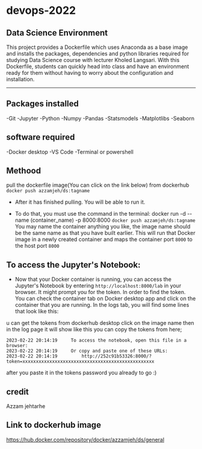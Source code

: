# devops-2022

## Data Science Environment

This project provides a Dockerfile which uses Anaconda as a base image and installs the packages, dependencies and python libraries required for studying Data Science course with lecturer Kholed Langsari. With this Dockerfile, students can quickly head into class and have an environment ready for them without having to worry about the configuration and installation.
_______________________________________________________________
## Packages installed

-Git
-Jupyter
-Python
-Numpy
-Pandas
-Statsmodels
-Matplotlibs
-Seaborn

## software required 

-Docker desktop 
-VS Code
-Terminal or powershell

## Methood 

pull the dockerfile image(You can click on the link below) from dockerhub `docker push azzamjeh/ds:tagname`
- After it has finished pulling. You will be able to run it.

-  To do that, you must use the command in the terminal: docker run -d --name (container_name) -p 8000:8000 ``docker push azzamjeh/ds:tagname``
You may name the container anything you like, the image name should be the same name as that you have built earlier. This will run that Docker image in a newly created container and maps the container port `8000` to the host port `8000`


## To access the Jupyter's Notebook:

- Now that your Docker container is running, you can access the Jupyter's Notebook by entering `http://localhost:8000/lab` in your browser. It might prompt you for the token.
In order to find the token. You can check the container tab on Docker desktop app and click on the container that you are running. In the logs tab, you will find some lines that look like this:

u can get the tokens from dockerhub desktop click on the image name then in the log page it will show like this you can copy the tokens from here;

```
2023-02-22 20:14:19     To access the notebook, open this file in a browser:
2023-02-22 20:14:19     Or copy and paste one of these URLs:
2023-02-22 20:14:19         http://252c91b53326:8000/?token=xxxxxxxxxxxxxxxxxxxxxxxxxxxxxxxxxxxxxxxxxxxxxxxxx

```
after you paste it in the tokens password you already to go :)

## credit 
Azzam jehtarhe

## Link to dockerhub image
https://hub.docker.com/repository/docker/azzamjeh/ds/general




